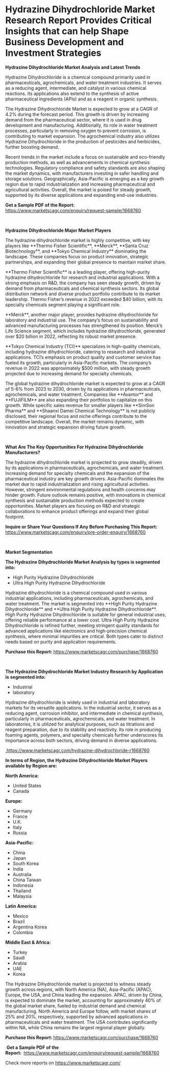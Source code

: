 <p><h1>Hydrazine Dihydrochloride Market Research Report Provides Critical Insights that can help Shape Business Development and Investment Strategies</h1></p><p><strong>Hydrazine Dihydrochloride Market Analysis and Latest Trends</strong></p>
<p><p>Hydrazine Dihydrochloride is a chemical compound primarily used in pharmaceuticals, agrochemicals, and water treatment industries. It serves as a reducing agent, intermediate, and catalyst in various chemical reactions. Its applications also extend to the synthesis of active pharmaceutical ingredients (APIs) and as a reagent in organic synthesis.</p><p>The Hydrazine Dihydrochloride Market is expected to grow at a CAGR of 4.2% during the forecast period. This growth is driven by increasing demand from the pharmaceutical sector, where it is used in drug development and manufacturing. Additionally, its role in water treatment processes, particularly in removing oxygen to prevent corrosion, is contributing to market expansion. The agrochemical industry also utilizes Hydrazine Dihydrochloride in the production of pesticides and herbicides, further boosting demand.</p><p>Recent trends in the market include a focus on sustainable and eco-friendly production methods, as well as advancements in chemical synthesis technologies. Regulatory compliance and safety standards are also shaping the market dynamics, with manufacturers investing in safer handling and storage solutions. Geographically, Asia-Pacific is emerging as a key growth region due to rapid industrialization and increasing pharmaceutical and agricultural activities. Overall, the market is poised for steady growth, supported by its diverse applications and expanding end-use industries.</p></p>
<p><strong>Get a Sample PDF of the Report:&nbsp;</strong> <a href="https://www.marketscagr.com/enquiry/request-sample/1668760?utm_campaign=1905&utm_medium=2&utm_source=Github&utm_content=ia&utm_term=26012025&utm_id=hydrazine-dihydrochloride">https://www.marketscagr.com/enquiry/request-sample/1668760</a></p>
<p>&nbsp;</p>
<p><strong>Hydrazine Dihydrochloride Major Market Players</strong></p>
<p><p>The hydrazine dihydrochloride market is highly competitive, with key players like **Thermo Fisher Scientific**, **Merck**, **Santa Cruz Biotechnology**, and **Tokyo Chemical Industry** dominating the landscape. These companies focus on product innovation, strategic partnerships, and expanding their global presence to maintain market share.</p><p>**Thermo Fisher Scientific** is a leading player, offering high-purity hydrazine dihydrochloride for research and industrial applications. With a strong emphasis on R&D, the company has seen steady growth, driven by demand from pharmaceuticals and chemical synthesis sectors. Its global distribution network and diverse product portfolio contribute to its market leadership. Thermo Fisher’s revenue in 2022 exceeded $40 billion, with its specialty chemicals segment playing a significant role.</p><p>**Merck**, another major player, provides hydrazine dihydrochloride for laboratory and industrial use. The company’s focus on sustainability and advanced manufacturing processes has strengthened its position. Merck’s Life Science segment, which includes hydrazine dihydrochloride, generated over $20 billion in 2022, reflecting its robust market presence.</p><p>**Tokyo Chemical Industry (TCI)** specializes in high-quality chemicals, including hydrazine dihydrochloride, catering to research and industrial applications. TCI’s emphasis on product quality and customer service has fueled its growth, particularly in Asia-Pacific markets. The company’s revenue in 2022 was approximately $500 million, with steady growth projected due to increasing demand for specialty chemicals.</p><p>The global hydrazine dihydrochloride market is expected to grow at a CAGR of 5-6% from 2023 to 2030, driven by its applications in pharmaceuticals, agrochemicals, and water treatment. Companies like **Avantor** and **FUJIFILM** are also expanding their portfolios to capitalize on this growth. While specific sales revenue for smaller players like **SimSon Pharma** and **Shaanxi Damei Chemical Technology** is not publicly disclosed, their regional focus and niche offerings contribute to the competitive landscape. Overall, the market remains dynamic, with innovation and strategic expansion driving future growth.</p></p>
<p>&nbsp;</p>
<p><strong>What Are The Key Opportunities For Hydrazine Dihydrochloride Manufacturers?</strong></p>
<p><p>The hydrazine dihydrochloride market is projected to grow steadily, driven by its applications in pharmaceuticals, agrochemicals, and water treatment. Increasing demand for specialty chemicals and the expansion of the pharmaceutical industry are key growth drivers. Asia-Pacific dominates the market due to rapid industrialization and rising agricultural activities. However, stringent environmental regulations and health concerns may hinder growth. Future outlook remains positive, with innovations in chemical synthesis and sustainable production methods expected to create opportunities. Market players are focusing on R&D and strategic collaborations to enhance product offerings and expand their global footprint.</p></p>
<p><strong>Inquire or Share Your Questions If Any Before Purchasing This Report:</strong> <a href="https://www.marketscagr.com/enquiry/pre-order-enquiry/1668760?utm_campaign=1905&utm_medium=2&utm_source=Github&utm_content=ia&utm_term=26012025&utm_id=hydrazine-dihydrochloride">https://www.marketscagr.com/enquiry/pre-order-enquiry/1668760</a></p>
<p>&nbsp;</p>
<p><strong>Market Segmentation</strong></p>
<p><strong>The Hydrazine Dihydrochloride Market Analysis by types is segmented into:</strong></p>
<p><ul><li>High Purity Hydrazine Dihydrochloride</li><li>Ultra High Purity Hydrazine Dihydrochloride</li></ul></p>
<p><p>Hydrazine dihydrochloride is a chemical compound used in various industrial applications, including pharmaceuticals, agrochemicals, and water treatment. The market is segmented into **High Purity Hydrazine Dihydrochloride** and **Ultra High Purity Hydrazine Dihydrochloride**. High Purity Hydrazine Dihydrochloride is suitable for general industrial uses, offering reliable performance at a lower cost. Ultra High Purity Hydrazine Dihydrochloride is refined further, meeting stringent quality standards for advanced applications like electronics and high-precision chemical synthesis, where minimal impurities are critical. Both types cater to distinct needs based on purity and application requirements.</p></p>
<p><strong>Purchase this Report:&nbsp;</strong><a href="https://www.marketscagr.com/purchase/1668760?utm_campaign=1905&utm_medium=2&utm_source=Github&utm_content=ia&utm_term=26012025&utm_id=hydrazine-dihydrochloride">https://www.marketscagr.com/purchase/1668760</a></p>
<p>&nbsp;</p>
<p><strong>The Hydrazine Dihydrochloride Market Industry Research by Application is segmented into:</strong></p>
<p><ul><li>Industrial</li><li>laboratory</li></ul></p>
<p><p>Hydrazine dihydrochloride is widely used in industrial and laboratory markets for its versatile applications. In the industrial sector, it serves as a reducing agent, corrosion inhibitor, and intermediate in chemical synthesis, particularly in pharmaceuticals, agrochemicals, and water treatment. In laboratories, it is utilized for analytical purposes, such as titrations and reagent preparation, due to its stability and reactivity. Its role in producing foaming agents, polymers, and specialty chemicals further underscores its importance across both sectors, driving demand in diverse applications.</p></p>
<p><a href="https://www.marketscagr.com/hydrazine-dihydrochloride-r1668760?utm_campaign=1905&utm_medium=2&utm_source=Github&utm_content=ia&utm_term=26012025&utm_id=hydrazine-dihydrochloride">&nbsp;https://www.marketscagr.com/hydrazine-dihydrochloride-r1668760</a></p>
<p><strong>In terms of Region, the Hydrazine Dihydrochloride Market Players available by Region are:</strong></p>
<p>
    <p> <strong> North America: </strong>
        <ul>
            <li>United States</li>
            <li>Canada</li>
        </ul>
        </p> 
    <p> <strong> Europe: </strong>
        <ul>
            <li>Germany</li>
            <li>France</li>
            <li>U.K.</li>
            <li>Italy</li>
            <li>Russia</li>
        </ul>
        </p> 
    <p> <strong> Asia-Pacific: </strong>
        <ul>
            <li>China</li>
            <li>Japan</li>
            <li>South Korea</li>
            <li>India</li>
            <li>Australia</li>
            <li>China Taiwan</li>
            <li>Indonesia</li>
            <li>Thailand</li>
            <li>Malaysia</li>
        </ul>
        </p> 
    <p> <strong> Latin America: </strong>
        <ul>
            <li>Mexico</li>
            <li>Brazil</li>
            <li>Argentina Korea</li>
            <li>Colombia</li>
        </ul>
        </p> 
    <p> <strong> Middle East & Africa: </strong>
        <ul>
            <li>Turkey</li>
            <li>Saudi</li>
            <li>Arabia</li>
            <li>UAE</li>
            <li>Korea</li>
        </ul>
    </p>
    </p>
<p><p>The Hydrazine Dihydrochloride market is projected to witness steady growth across regions, with North America (NA), Asia-Pacific (APAC), Europe, the USA, and China leading the expansion. APAC, driven by China, is expected to dominate the market, accounting for approximately 40% of the global market share, fueled by industrial demand and chemical manufacturing. North America and Europe follow, with market shares of 25% and 20%, respectively, supported by advanced applications in pharmaceuticals and water treatment. The USA contributes significantly within NA, while China remains the largest regional player globally.</p></p>
<p><strong>Purchase this Report: </strong><a href="https://www.marketscagr.com/purchase/1668760?utm_campaign=1905&utm_medium=2&utm_source=Github&utm_content=ia&utm_term=26012025&utm_id=hydrazine-dihydrochloride">https://www.marketscagr.com/purchase/1668760</a></p>
<p>&nbsp;<strong>Get a Sample PDF of the Report:&nbsp;&nbsp;</strong><a href="https://www.marketscagr.com/enquiry/request-sample/1668760?utm_campaign=1905&utm_medium=2&utm_source=Github&utm_content=ia&utm_term=26012025&utm_id=hydrazine-dihydrochloride">https://www.marketscagr.com/enquiry/request-sample/1668760</a></p>
<p><strong></strong></p>
<p>Check more reports on <a href="https://www.marketscagr.com/?utm_campaign=1905&utm_medium=2&utm_source=Github&utm_content=ia&utm_term=26012025&utm_id=hydrazine-dihydrochloride">https://www.marketscagr.com/</a></p>